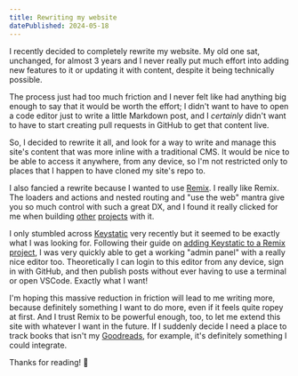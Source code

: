 ```yaml
---
title: Rewriting my website
datePublished: 2024-05-18
---
```


I recently decided to completely rewrite my website. My old one sat, unchanged, for almost 3 years and I never really put much effort into adding new features to it or updating it with content, despite it being technically possible.&#x20;

The process just had too much friction and I never felt like had anything big enough to say that it would be worth the effort; I didn't want to have to open a code editor just to write a little Markdown post, and I _certainly_ didn't want to have to start creating pull requests in GitHub to get that content live.

So, I decided to rewrite it all, and look for a way to write and manage this site's content that was more inline with a traditional CMS. It would be nice to be able to access it anywhere, from any device, so I'm not restricted only to places that I happen to have cloned my site's repo to.

I also fancied a rewrite because I wanted to use [Remix](https://remix.run/). I really like Remix. The loaders and actions and nested routing and "use the web" mantra give you so much control with such a great DX, and I found it really clicked for me when building [other](https://lettuce.watch) [projects](https://insync.rocks) with it.

I only stumbled across [Keystatic](https://keystatic.com/) very recently but it seemed to be exactly what I was looking for. Following their guide on [adding Keystatic to a Remix project](https://keystatic.com/docs/installation-remix), I was very quickly able to get a working "admin panel" with a really nice editor too. Theoretically I can login to this editor from any device, sign in with GitHub, and then publish posts without ever having to use a terminal or open VSCode. Exactly what I want!

I'm hoping this massive reduction in friction will lead to me writing more, because definitely something I want to do more, even if it feels quite ropey at first. And I trust Remix to be powerful enough, too, to let me extend this site with whatever I want in the future. If I suddenly decide I need a place to track books that isn't my [Goodreads](https://goodreads.com/benslv), for example, it's definitely something I could integrate.

Thanks for reading! 👋

